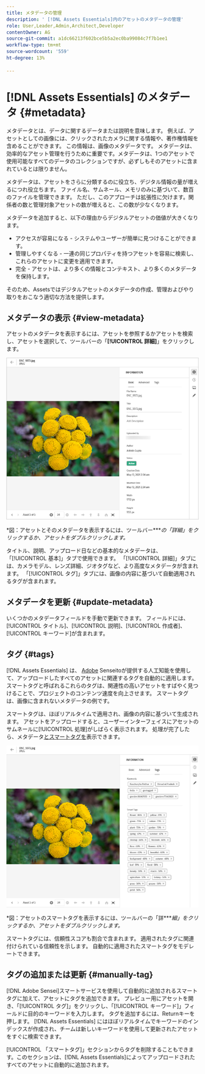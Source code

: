 ```yaml
---
title: メタデータの管理
description: ' [!DNL Assets Essentials]内のアセットのメタデータの管理'
role: User,Leader,Admin,Architect,Developer
contentOwner: AG
source-git-commit: a1dc66213f602bce5b5a2ec0ba99084c7f7b1ee1
workflow-type: tm+mt
source-wordcount: '559'
ht-degree: 13%

---
```



# [!DNL Assets Essentials] のメタデータ  {#metadata}

メタデータとは、データに関するデータまたは説明を意味します。 例えば、アセットとしての画像には、クリックされたカメラに関する情報や、著作権情報を含めることができます。 この情報は、画像のメタデータです。 メタデータは、効率的なアセット管理を行うために重要です。メタデータは、1つのアセットで使用可能なすべてのデータのコレクションですが、必ずしもそのアセットに含まれているとは限りません。

メタデータは、アセットをさらに分類するのに役立ち、デジタル情報の量が増えるにつれ役立ちます。 ファイル名、サムネール、メモリのみに基づいて、数百のファイルを管理できます。 ただし、このアプローチは拡張性に欠けます。関係者の数と管理対象アセットの数が増えると、この数が少なくなります。

メタデータを追加すると、以下の理由からデジタルアセットの価値が大きくなります。

* アクセスが容易になる - システムやユーザーが簡単に見つけることができます。
* 管理しやすくなる - 一連の同じプロパティを持つアセットを容易に検索し、これらのアセットに変更を適用できます。
* 完全 - アセットは、より多くの情報とコンテキスト、より多くのメタデータを保持します。

そのため、Assetsではデジタルアセットのメタデータの作成、管理およびやり取りをおこなう適切な方法を提供します。

## メタデータの表示 {#view-metadata}

アセットのメタデータを表示するには、アセットを参照するかアセットを検索し、アセットを選択して、ツールバーの「**[!UICONTROL 詳細]**」をクリックします。

![アセットのメタデータの表示](assets/metadata-view1.png)

*図：アセットとそのメタデータを表示するには、ツールバー&#x200B;****の「詳細」をクリックするか、アセットをダブルクリックします。*

タイトル、説明、アップロード日などの基本的なメタデータは、「[!UICONTROL 基本]」タブで使用できます。 「[!UICONTROL 詳細]」タブには、カメラモデル、レンズ詳細、ジオタグなど、より高度なメタデータが含まれます。 「[!UICONTROL タグ]」タブには、画像の内容に基づいて自動適用されるタグが含まれます。

## メタデータを更新 {#update-metadata}

いくつかのメタデータフィールドを手動で更新できます。 フィールドには、[!UICONTROL タイトル]、[!UICONTROL 説明]、[!UICONTROL 作成者]、[!UICONTROL キーワード]が含まれます。

## タグ {#tags}

[!DNL Assets Essentials] は、 [Adobe](https://www.adobe.com/jp/sensei.html) Senseitoが提供する人工知能を使用して、アップロードしたすべてのアセットに関連するタグを自動的に適用します。スマートタグと呼ばれるこれらのタグは、関連性の高いアセットをすばやく見つけることで、プロジェクトのコンテンツ速度を向上させます。 スマートタグは、画像に含まれないメタデータの例です。

スマートタグは、ほぼリアルタイムで適用され、画像の内容に基づいて生成されます。 アセットをアップロードすると、ユーザーインターフェイスにアセットのサムネールに[!UICONTROL 処理]がしばらく表示されます。 処理が完了したら、メタデータ[とスマートタグを](#view-metadata)表示できます。

![アセットのスマートタグの表示](assets/metadata-view-tags.png)

*図：アセットのスマートタグを表示するには、ツールバーの「詳&#x200B;****細」をクリックするか、アセットをダブルクリックします。*

スマートタグには、信頼性スコアも割合で含まれます。 適用されたタグに関連付けられている信頼性を示します。 自動的に適用されたスマートタグをモデレートできます。

## タグの追加または更新 {#manually-tag}

[!DNL Adobe Sensei]スマートサービスを使用して自動的に追加されるスマートタグに加えて、アセットにタグを追加できます。 プレビュー用にアセットを開き、「[!UICONTROL タグ]」をクリックし、「[!UICONTROL キーワード]」フィールドに目的のキーワードを入力します。 タグを追加するには、Returnキーを押します。 [!DNL Assets Essentials] にはほぼリアルタイムでキーワードのインデックスが作成され、チームは新しいキーワードを使用して更新されたアセットをすぐに検索できます。

[!UICONTROL 「スマートタグ]」セクションからタグを削除することもできます。このセクションは、[!DNL Assets Essentials]によってアップロードされたすべてのアセットに自動的に追加されます。

<!-- TBD: Queries for PM and engg.

Can we edit the existing metadata in any form?

How to moderate smart tags?

Allow or deny list for smart tags?

What about Tags displayed just above Smart Tags in the UI?

Is there a detailed metadata tab. Where do the other details of an asset go?

How can one search based strictly on the metadata. Similar to AEM Assets GQL queries.
-->

<!-- TBD: Link to related articles if any.

>[!MORELIKETHIS]
>
>* [Search assets](search.md).
-->

